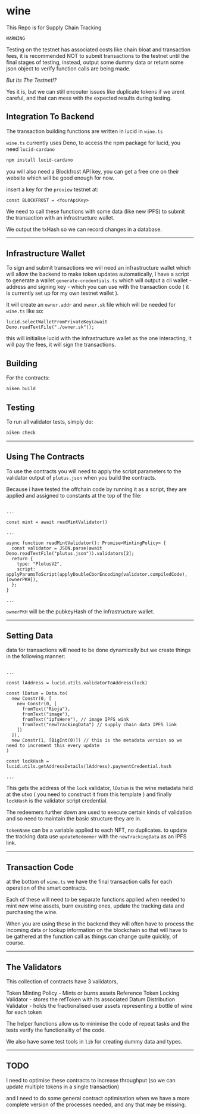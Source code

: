 # wine

This Repo is for Supply Chain Tracking

```
WARNING
```

Testing on the testnet has associated costs like chain bloat and transaction fees, it is 
recommended NOT to submit transactions to the testnet until the final stages of testing, 
instead, output some dummy data or return some json object to verify function calls are 
being made.

*But Its The Testnet!?*

Yes it is, but we can still encouter issues like duplicate tokens if we arent careful, 
and that can mess with the expected results during testing.

## Integration To Backend

The transaction building functions are written in lucid in `wine.ts`

`wine.ts` currently uses Deno, to access the npm package for lucid, you need 
`lucid-cardano`


```sh
npm install lucid-cardano
```

you will also need a Blockfrost API key, you can get a free one on their website which 
will be good enough for now.

insert a key for the `preview` testnet at:

```
const BLOCKFROST = <YourApiKey>
```

We need to call these functions with some data (like new IPFS) to submit the transaction 
with an infrastructure wallet.

We output the txHash so we can record changes in a database.

---

## Infrastructure Wallet

To sign and submit transactions we wiil need an infrastructure wallet which will allow 
the backend to make token updates automatically, I have a script to generate a wallet 
`generate-credentials.ts` which will output a cli wallet - address and signing key - 
which you can use with the transaction code ( it is currently set up for my own testnet 
wallet ).

It will create an `owner.addr` and `owner.sk` file which will be needed for `wine.ts` 
like so:

```
lucid.selectWalletFromPrivateKey(await Deno.readTextFile("./owner.sk"));
```

this will initialise lucid with the infrastructure wallet as the one interacting, it 
will pay the fees, it will sign the transactions.

## Building

For the contracts:

```sh
aiken build
```

## Testing

To run all validator tests, simply do:

```sh
aiken check
```

---

## Using The Contracts

To use the contracts you will need to apply the script parameters to the validator output 
of `plutus.json` when you build the contracts.

Because i have tested the offchain code by running it as a script, they are applied and 
assigned to constants at the top of the file:

```

...

const mint = await readMintValidator()

...

async function readMintValidator(): Promise<MintingPolicy> {
  const validator = JSON.parse(await Deno.readTextFile("plutus.json")).validators[2];
  return {
    type: "PlutusV2",
    script: applyParamsToScript(applyDoubleCborEncoding(validator.compiledCode), [ownerPKH]),
  };
}

...

```

`ownerPKH` will be the pubkeyHash of the infrastructure wallet.

---

## Setting Data

data for transactions will need to be done dynamically but we create things in the 
following manner:

```

...

const lAddress = lucid.utils.validatorToAddress(lock) 

const lDatum = Data.to(
  new Constr(0, [
    new Constr(0, [
      fromText("Rioja"),
      fromText("image"),
      fromText("ipfsHere"), // image IPFS wink
      fromText("newTrackingData") // supply chain data IPFS link
    ])
  ]),
  new Constr(1, [BigInt(0)]) // this is the metadata version so we need to increment this every update
)

const lockHash = lucid.utils.getAddressDetails(lAddress).paymentCredential.hash

...

```

This gets the address of the `lock` validator, `lDatum` is the wine metadata held at the 
utxo ( you need to construct it from this template ) and finally `lockHash` is the 
validator script credential.

The redeemers further down are used to execute certain kinds of validation and so need to maintain the basic structure they are in. 

`tokenName` can be a variable applied to each NFT, no duplicates.
to update the tracking data use `updateRedeemer` with the `newTrackingData` as an IPFS 
link.

---

## Transaction Code

at the bottom of `wine.ts` we have the final transaction calls for each operation of the 
smart contracts.

Each of these will need to be separate functions applied when needed to mint new wine 
assets, burn exuisting ones, update the tracking data and purchasing the wine.

When you are using these in the backend they will often have to process the incoming data 
or lookup information on the blockchain so that will have to be gathered at the function 
call as things can change quite quickly, of course.

---

## The Validators

This collection of contracts have 3 validators,

Token Minting Policy - Mints or burns assets
Reference Token Locking Validator - stores the refToken with its associated Datum
Distribution Validator - holds the fractionalised user assets representing a bottle of 
wine for each token

The helper functions allow us to minimise the code of repeat tasks and the tests verify 
the functionality of the code.

We also have some test tools in `lib` for creating dummy data and types.

---

## TODO

I need to optimise these contracts to increase throughput (so we can update multiple 
tokens in a single transaction)

and I need to do some general contract optimisation when we have a more complete version 
of the processes needed, and any that may be missing.
